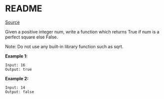 # README #

[Source](https://leetcode.com/problems/valid-perfect-square/description/)

Given a positive integer num, write a function which returns True if num is a perfect square else False.

Note: Do not use any built-in library function such as sqrt.

**Example 1:**

```
Input: 16
Output: true
```

**Example 2:**

```
Input: 14
Output: false
```
